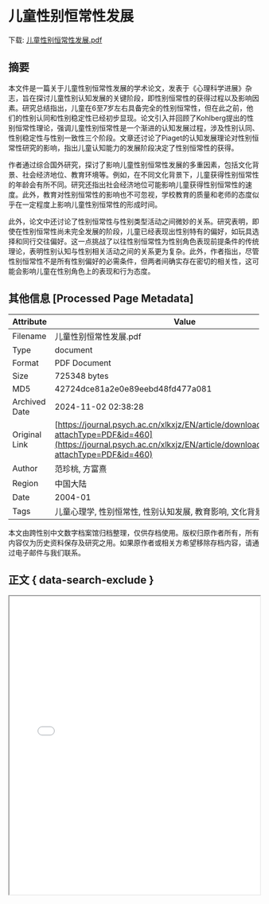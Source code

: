 # 儿童性别恒常性发展

<!-- tcd_download_link -->
下载: [儿童性别恒常性发展.pdf](儿童性别恒常性发展.pdf)
<!-- tcd_download_link_end -->

## 摘要

<!-- tcd_abstract -->
本文件是一篇关于儿童性别恒常性发展的学术论文，发表于《心理科学进展》杂志，旨在探讨儿童性别认知发展的关键阶段，即性别恒常性的获得过程以及影响因素。研究总结指出，儿童在6至7岁左右具备完全的性别恒常性，但在此之前，他们的性别认同和性别稳定性已经初步显现。论文引入并回顾了Kohlberg提出的性别恒常性理论，强调儿童性别恒常性是一个渐进的认知发展过程，涉及性别认同、性别稳定性与性别一致性三个阶段。文章还讨论了Piaget的认知发展理论对性别恒常性研究的影响，指出儿童认知能力的发展阶段决定了性别恒常性的获得。

作者通过综合国外研究，探讨了影响儿童性别恒常性发展的多重因素，包括文化背景、社会经济地位、教育环境等。例如，在不同文化背景下，儿童获得性别恒常性的年龄会有所不同。研究还指出社会经济地位可能影响儿童获得性别恒常性的速度。此外，教育对性别恒常性的影响也不可忽视，学校教育的质量和老师的态度似乎在一定程度上影响儿童性别恒常性的形成时间。

此外，论文中还讨论了性别恒常性与性别类型活动之间微妙的关系。研究表明，即使在性别恒常性尚未完全发展的阶段，儿童已经表现出性别特有的偏好，如玩具选择和同行交往偏好。这一点挑战了以往性别恒常性为性别角色表现前提条件的传统理论，表明性别认知与性别相关活动之间的关系更为复杂。此外，作者指出，尽管性别恒常性不是所有性别偏好的必需条件，但两者间确实存在密切的相关性，这可能会影响儿童在性别角色上的表现和行为态度。

<!-- tcd_abstract_end -->

## 其他信息 [Processed Page Metadata]

| Attribute       | Value                                  |
|-----------------|----------------------------------------|
| Filename        | 儿童性别恒常性发展.pdf                             |
| Type            | document                                 |
| Format          | PDF Document                               |
| Size            | 725348 bytes                           |
| MD5             | 42724dce81a2e0e89eebd48fd477a081                                  |
| Archived Date   | 2024-11-02 02:38:28                             |
| Original Link   | [https://journal.psych.ac.cn/xlkxjz/EN/article/downloadArticleFile.do?attachType=PDF&id=460](https://journal.psych.ac.cn/xlkxjz/EN/article/downloadArticleFile.do?attachType=PDF&id=460)                         |
| Author          | 范珍桃, 方富熹                               |
| Region          | 中国大陆                               |
| Date            | 2004-01                                 |
| Tags            | 儿童心理学, 性别恒常性, 性别认知发展, 教育影响, 文化背景                                 |

本文由跨性别中文数字档案馆归档整理，仅供存档使用。版权归原作者所有，所有内容仅为历史资料保存及研究之用。如果原作者或相关方希望移除存档内容，请通过电子邮件与我们联系。

## 正文 { data-search-exclude }

<!-- tcd_main_text -->
<iframe src="../儿童性别恒常性发展.pdf" width="100%" height="600px">
    <p>无法显示PDF，请下载查看。</p>
</iframe>
<!-- tcd_main_text_end -->

